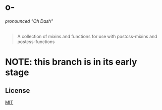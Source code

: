 # o-

###### pronounced "Oh Dash"

> A collection of mixins and functions for use with
  postcss-mixins and postcss-functions

# NOTE: this branch is in its early stage

## License
[MIT][1]

[1]: http://lokua.net/license-mit.html
[2]: http://lokua.github.io/o-
